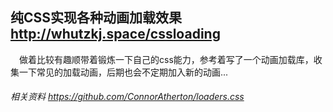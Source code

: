 ## 纯CSS实现各种动画加载效果 http://whutzkj.space/cssloading
　做着比较有趣顺带着锻炼一下自己的css能力，参考着写了一个动画加载库，收集一下常见的加载动画，后期也会不定期加入新的动画...

###### 相关资料 https://github.com/ConnorAtherton/loaders.css
